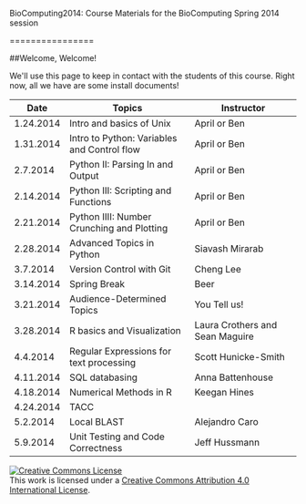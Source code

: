 BioComputing2014: Course Materials for the BioComputing Spring 2014 session

================


##Welcome, Welcome!

We'll use this page to keep in contact with the students of this course. Right now, all we have are some install documents!

|Date | Topics | Instructor | 
|-----|-----|-----|
|1.24.2014	| Intro and basics of Unix 	|April or Ben |	
|1.31.2014	| Intro to Python: Variables and Control flow | April or Ben |	
|2.7.2014	| Python II: Parsing In and Output	|	April or Ben |
|2.14.2014	| Python III: Scripting and Functions 	|April or Ben|	
|2.21.2014	| Python IIII: Number Crunching and Plotting 	|April or Ben |	
|2.28.2014      | Advanced Topics in Python	| Siavash Mirarab |
|3.7.2014	|Version Control with Git	| Cheng Lee  |
|3.14.2014	|Spring Break			| Beer |
|3.21.2014	|Audience-Determined Topics	| You Tell us!|
|3.28.2014	|R basics and Visualization	| Laura Crothers and Sean Maguire |
|4.4.2014	|Regular Expressions for text processing	| Scott Hunicke-Smith |
|4.11.2014	|SQL databasing			| Anna Battenhouse |
|4.18.2014	|Numerical Methods in R		| Keegan Hines |
|4.24.2014	|TACC	 			| |
|5.2.2014	| Local BLAST			| Alejandro Caro |
|5.9.2014	| Unit Testing and Code Correctness	| Jeff Hussmann |

<a rel="license" href="http://creativecommons.org/licenses/by/4.0/"><img alt="Creative Commons License" style="border-width:0" src="http://i.creativecommons.org/l/by/4.0/88x31.png" /></a><br />This work is licensed under a <a rel="license" href="http://creativecommons.org/licenses/by/4.0/">Creative Commons Attribution 4.0 International License</a>.
